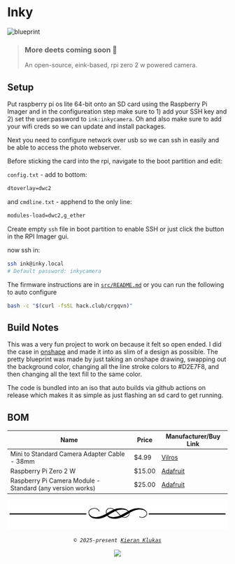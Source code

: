 # Inky

![blueprint](https://raw.githubusercontent.com/taciturnaxolotl/inky/main/.github/images/blueprint.svg)

> ### More deets coming soon 👀  
> An open-source, eink-based, rpi zero 2 w powered camera.

## Setup

Put raspberry pi os lite 64-bit onto an SD card using the Raspberry Pi Imager and in the configureation step make sure to 1) add your SSH key and 2) set the user:password to `ink:inkycamera`. Oh and also make sure to add your wifi creds so we can update and install packages.

Next you need to configure network over usb so we can ssh in easily and be able to access the photo webserver.

Before sticking the card into the rpi, navigate to the boot partition and edit:

`config.txt` - add to bottom:
```txt
dtoverlay=dwc2
```

and `cmdline.txt` - apphend to the only line:
```txt
modules-load=dwc2,g_ether
```

Create empty `ssh` file in boot partition to enable SSH or just click the button in the RPI Imager gui.

now ssh in:
```bash
ssh ink@inky.local
# Default password: inkycamera
```

The firmware instructions are in [`src/README.md`](src/README.md) or you can run the following to auto configure

```bash
bash -c "$(curl -fsSL hack.club/crgqvn)"
```

## Build Notes

This was a very fun project to work on because it felt so open ended. I did the case in [onshape](https://cad.onshape.com/documents/cf1e24c66f7dd61abebe0cb7/w/6aa471fe8ad6f1c116b0e667/e/df957c19e601178ca97da17b?renderMode=0&uiState=67fa0bb8d747ac4041a4fb55) and made it into as slim of a design as possible. The pretty blueprint was made by just taking an onshape drawing, swapping out the background color, changing all the line stroke colors to #D2E7F8, and then changing all the text fill to the same color.

The code is bundled into an iso that auto builds via github actions on release which makes it as simple as just flashing an sd card to get running.

## BOM

| Name | Price | Manufacturer/Buy Link |
|------|--------|---------------------|
| Mini to Standard Camera Adapter Cable - 38mm | $4.99 | [Vilros](https://vilros.com/products/mini-to-standard-camera-adapter-cable-22-way-0-5mm-pitch-15-way-1mm-pitch-for-raspberry-pi-5-and-zero?variant=40167348633694) |
| Raspberry Pi Zero 2 W | $15.00 | [Adafruit](https://www.adafruit.com/product/5291) |
| Raspberry Pi Camera Module - Standard (any version works) | $25.00 | [Adafruit](https://www.adafruit.com/product/5657) |

<p align="center">
	<img src="https://raw.githubusercontent.com/taciturnaxolotl/carriage/master/.github/images/line-break.svg" />
</p>

<p align="center">
	<i><code>&copy 2025-present <a href="https://github.com/taciturnaxolotl">Kieran Klukas</a></code></i>
</p>

<p align="center">
	<a href="https://github.com/taciturnaxolotl/inky/blob/master/LICENSE.md"><img src="https://img.shields.io/static/v1.svg?style=for-the-badge&label=License&message=MIT&logoColor=d9e0ee&colorA=363a4f&colorB=b7bdf8"/></a>
</p>
